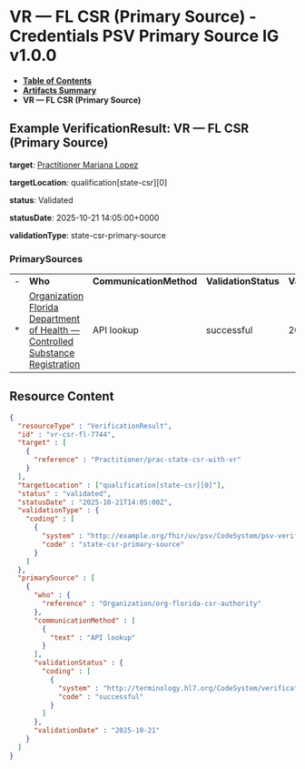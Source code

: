 # VR — FL CSR (Primary Source) - Credentials PSV Primary Source IG v1.0.0

* [**Table of Contents**](toc.md)
* [**Artifacts Summary**](artifacts.md)
* **VR — FL CSR (Primary Source)**

## Example VerificationResult: VR — FL CSR (Primary Source)

**target**: [Practitioner Mariana Lopez](Practitioner-prac-state-csr-with-vr.md)

**targetLocation**: qualification[state-csr][0]

**status**: Validated

**statusDate**: 2025-10-21 14:05:00+0000

**validationType**: state-csr-primary-source

### PrimarySources

| | | | | |
| :--- | :--- | :--- | :--- | :--- |
| - | **Who** | **CommunicationMethod** | **ValidationStatus** | **ValidationDate** |
| * | [Organization Florida Department of Health — Controlled Substance Registration](Organization-org-florida-csr-authority.md) | API lookup | successful | 2025-10-21 |



## Resource Content

```json
{
  "resourceType" : "VerificationResult",
  "id" : "vr-csr-fl-7744",
  "target" : [
    {
      "reference" : "Practitioner/prac-state-csr-with-vr"
    }
  ],
  "targetLocation" : ["qualification[state-csr][0]"],
  "status" : "validated",
  "statusDate" : "2025-10-21T14:05:00Z",
  "validationType" : {
    "coding" : [
      {
        "system" : "http://example.org/fhir/uv/psv/CodeSystem/psv-verification-type-cs",
        "code" : "state-csr-primary-source"
      }
    ]
  },
  "primarySource" : [
    {
      "who" : {
        "reference" : "Organization/org-florida-csr-authority"
      },
      "communicationMethod" : [
        {
          "text" : "API lookup"
        }
      ],
      "validationStatus" : {
        "coding" : [
          {
            "system" : "http://terminology.hl7.org/CodeSystem/verificationresult-status",
            "code" : "successful"
          }
        ]
      },
      "validationDate" : "2025-10-21"
    }
  ]
}

```
